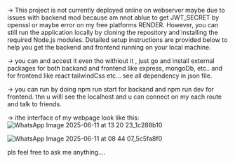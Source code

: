 -> This project is not currently deployed online on webserver maybe due to issues with backend mod because am nnot ablue to get 
JWT_SECRET by openssl or maybe error on my free platforms RENDER.
However, you can still run the application locally by cloning the repository and installing the required
Node.js modules. Detailed setup instructions are provided below to help you get the backend and
frontend running on your local machine.

-> you can and accest it even tho withiout it , just go and install external packages for both backand and frontend like express, mongoDb,
etc.. and for frontend like react tailwindCss etc... see all dependency in json file.

-> you can run by doing npm run start for backand and npm run dev for frontend.
thn u willl see the localhost and u can connect on my each route and talk to friends.

-> ithe interface of my webpage look like this:
![WhatsApp Image 2025-06-11 at 13 20 23_1c288b10](https://github.com/user-attachments/assets/2b160781-4c92-4eee-b42a-2f7ea79dd75b)


![WhatsApp Image 2025-06-11 at 08 44 07_5c5fa8f0](https://github.com/user-attachments/assets/7a5ad97a-003d-4a21-87c3-5e97562accfa)

pls feel free to ask me anything....
